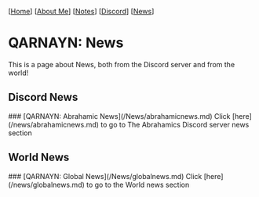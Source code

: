 <link rel="icon" href="https://demerci.github.io/qarnayn/favicon.ico">

[[Home](index.md)] [[About Me](ABOUT.md)] [[Notes](NOTES.md)] [[Discord](DISCORD.md)] [[News](news.md)]

# QARNAYN: News
This is a page about News, both from the Discord server and from the world!

<h2>Discord News</h2>
### [QARNAYN: Abrahamic News](/News/abrahamicnews.md)   
Click [here](/news/abrahamicnews.md) to go to The Abrahamics Discord server news section

<h2>World News</h2>
### [QARNAYN: Global News](/News/globalnews.md)
Click [here](/news/globalnews.md) to go to the World news section